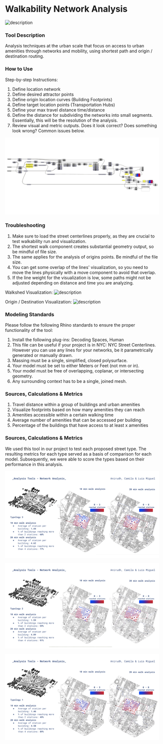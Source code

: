 # Walkability Network Analysis
  

![description](https://github.com/XIM-GSAPP/XIM-GSAPP-Fa20/raw/main/src/images/Plan_View_1-2.jpg)

### Tool Description

Analysis techniques at the urban scale that focus on access to urban amenities through networks and mobility, using shortest path and origin / destination routing.  

### How to Use

Step-by-step Instructions: 
1. Define location network
2. Define desired attractor points 
3. Define origin location curves (Building Footprints)
4. Define target location points (Transportation Hubs)
5. Define your max travel distance time/distance 
6. Define the distance for subdividing the networks into small segments. Essentially, this will be the resolution of the analysis.
7. Review visual and metric outputs. Does it look correct? Does something look wrong? Common issues below.

![description](https://github.com/XIM-GSAPP/XIM-GSAPP-Fa20/raw/main/src/images/Script_GH.png)

### Troubleshooting

1. Make sure to load the street centerlines properly, as they are crucial  to test walkability run and visualization.
2. The shortest walk component creates substantial geometry output, so be mindful of file size.
3. The same applies for the analysis of origins points. Be mindful of the file size. 
4. You can get some overlap of the lines' visualization, so you need to move the lines physically with a move component to avoid that overlap. 
5. If the line weight for the visualization is low,  some paths might not be adjusted depending on distance and time you are analyzing. 

Walkshed Visualization:
![description](https://github.com/XIM-GSAPP/XIM-GSAPP-Fa20/raw/main/src/images/Plan_View_1-1.jpg)

Origin / Destination Visualization:
![description](https://github.com/XIM-GSAPP/XIM-GSAPP-Fa20/raw/main/src/images/Plan_View_1-3.jpg)

### Modeling Standards

Please follow the following Rhino standards to ensure the proper functionality of the tool: 
1. Install the following plug-ins: Decoding Spaces, Human
2. This file can be useful if your project is in NYC: NYC Street Centerlines. However you can use any lines for your networks, be it parametrically generated or manually drawn. 
3. Massing must be a single, simplified, closed polysurface.
4. Your model must be set to either Meters or Feet (not mm or in).
5. Your model must be free of overlapping, coplanar, or intersecting geometry.
6. Any surrounding context has to be a single, joined mesh.

### Sources, Calculations & Metrics

1. Travel distance within a group of buildings and urban amenities
2. Visualize footprints based on how many amenities they can reach 
3. Amenities accessible within a certain walking time
4. Average number of amenities that can be accessed per building
5. Percentage of the buildings that have access to at least x amenities

### Sources, Calculations & Metrics

We used this tool in our project to test each proposed street type. The resulting metrics for each type served as a basis of comparison for each model. Subsequently, we were able to score the types based on their performance in this analysis. 

![description](https://github.com/XIM-GSAPP/XIM-GSAPP-Fa20/raw/main/src/images/AnalysisResults01.png)

![description](https://github.com/XIM-GSAPP/XIM-GSAPP-Fa20/raw/main/src/images/AnalysisResults02.png)

![description](https://github.com/XIM-GSAPP/XIM-GSAPP-Fa20/raw/main/src/images/AnalysisResults03.png)
